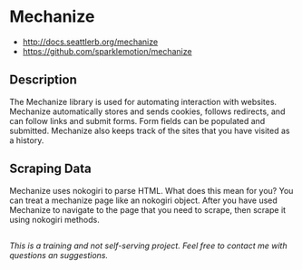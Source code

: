 # Mechanize
* http://docs.seattlerb.org/mechanize
* https://github.com/sparklemotion/mechanize

## Description
The Mechanize library is used for automating interaction with websites. Mechanize automatically stores and sends cookies, follows redirects, and can follow links and submit forms. Form fields can be populated and submitted. Mechanize also keeps track of the sites that you have visited as a history.

## Scraping Data
Mechanize uses nokogiri to parse HTML. What does this mean for you? You can treat a mechanize page like an nokogiri object. After you have used Mechanize to navigate to the page that you need to scrape, then scrape it using nokogiri methods.

##
_This is a training and not self-serving project. Feel free to contact me with questions an suggestions._
